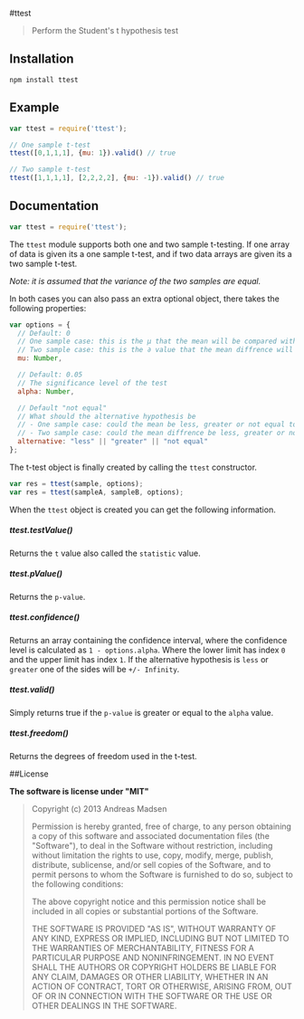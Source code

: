 #ttest

> Perform the Student's t hypothesis test

## Installation

```sheel
npm install ttest
```

## Example

```javascript
var ttest = require('ttest');

// One sample t-test
ttest([0,1,1,1], {mu: 1}).valid() // true

// Two sample t-test
ttest([1,1,1,1], [2,2,2,2], {mu: -1}).valid() // true
```

## Documentation

```javascript
var ttest = require('ttest');
```

The `ttest` module supports both one and two sample t-testing. If one array
of data is given its a one sample t-test, and if two data arrays are given
its a two sample t-test.

_Note: it is assumed that the variance of the two samples are equal._

In both cases you can also pass an extra optional object, there takes the
following properties:

```javascript
var options = {
  // Default: 0
  // One sample case: this is the µ that the mean will be compared with
  // Two sample case: this is the ∂ value that the mean diffrence will be compared with
  mu: Number,

  // Default: 0.05
  // The significance level of the test
  alpha: Number,

  // Default "not equal"
  // What should the alternative hypothesis be
  // - One sample case: could the mean be less, greater or not equal to mu property
  // - Two sample case: could the mean diffrence be less, greater or not equal to mu property
  alternative: "less" || "greater" || "not equal"
};
```

The t-test object is finally created by calling the `ttest` constructor.

```javascript
var res = ttest(sample, options);
var res = ttest(sampleA, sampleB, options);
```

When the `ttest` object is created you can get the following information.

##### ttest.testValue()

Returns the `t` value also called the `statistic` value.

##### ttest.pValue()

Returns the `p-value`.

##### ttest.confidence()

Returns an array containing the confidence interval, where the confidence level
is calculated as `1 - options.alpha`. Where the lower limit has index `0` and
the upper limit has index `1`. If the alternative hypothesis is `less` or
`greater` one of the sides will be `+/- Infinity`.

##### ttest.valid()

Simply returns true if the `p-value` is greater or equal to the `alpha` value.

##### ttest.freedom()

Returns the degrees of freedom used in the t-test.

##License

**The software is license under "MIT"**

> Copyright (c) 2013 Andreas Madsen
>
> Permission is hereby granted, free of charge, to any person obtaining a copy
> of this software and associated documentation files (the "Software"), to deal
> in the Software without restriction, including without limitation the rights
> to use, copy, modify, merge, publish, distribute, sublicense, and/or sell
> copies of the Software, and to permit persons to whom the Software is
> furnished to do so, subject to the following conditions:
>
> The above copyright notice and this permission notice shall be included in
> all copies or substantial portions of the Software.
>
> THE SOFTWARE IS PROVIDED "AS IS", WITHOUT WARRANTY OF ANY KIND, EXPRESS OR
> IMPLIED, INCLUDING BUT NOT LIMITED TO THE WARRANTIES OF MERCHANTABILITY,
> FITNESS FOR A PARTICULAR PURPOSE AND NONINFRINGEMENT. IN NO EVENT SHALL THE
> AUTHORS OR COPYRIGHT HOLDERS BE LIABLE FOR ANY CLAIM, DAMAGES OR OTHER
> LIABILITY, WHETHER IN AN ACTION OF CONTRACT, TORT OR OTHERWISE, ARISING FROM,
> OUT OF OR IN CONNECTION WITH THE SOFTWARE OR THE USE OR OTHER DEALINGS IN
> THE SOFTWARE.
